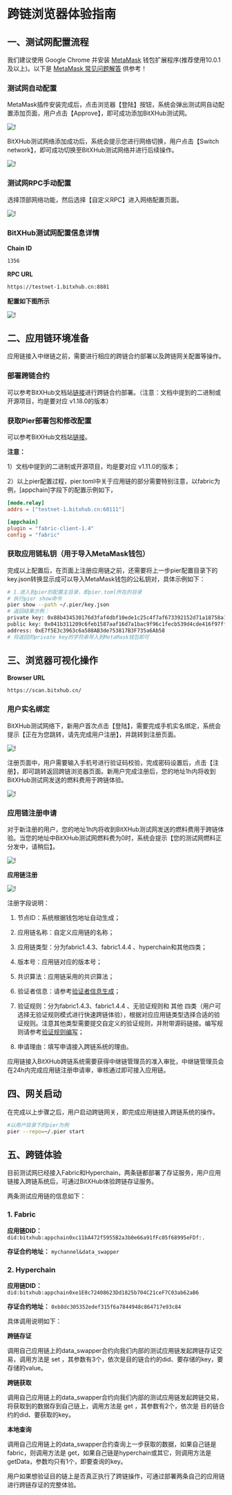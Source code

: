 # 跨链浏览器体验指南

## 一、测试网配置流程

我们建议使用 Google Chrome 并安装 [MetaMask](https://github.com/MetaMask/metamask-extension/releases/download/v10.0.1/metamask-chrome-10.0.1.zip) 钱包扩展程序(推荐使用10.0.1及以上)。以下是 [MetaMask 常见问题解答](https://metamask.io/faqs.html) 供参考！

### 测试网自动配置

MetaMask插件安装完成后，点击浏览器【登陆】按钮，系统会弹出测试网自动配置添加页面，用户点击【Approve】，即可成功添加BitXHub测试网。

![!](../assets/add-network.png)

BitXHub测试网络添加成功后，系统会提示您进行网络切换，用户点击【Switch network】，即可成功切换至BitXHub测试网络并进行后续操作。

![!](../assets/switch-network.png)

### 测试网RPC手动配置
选择顶部网络功能，然后选择【自定义RPC】进入网络配置页面。

![!](../assets/metamask-network.png)


### BitXHub测试网配置信息详情

**Chain ID**

```html
1356
```

**RPC URL**

```html
https://testnet-1.bitxhub.cn:8881
```

**配置如下图所示**

![!](../assets/metamask-add-network.png)

## 二、应用链环境准备

应用链接入中继链之前，需要进行相应的跨链合约部署以及跨链网关配置等操作。

### 部署跨链合约

可以参考BitXHub文档站[链接](../bitxhub/usage/single_bitxhub/deploy_pier/#_2)进行跨链合约部署。（注意：文档中提到的二进制或开源项目，均是要对应 v1.18.0的版本）

### 获取Pier部署包和修改配置

可以参考BitXHub文档站[链接](../bitxhub/usage/single_bitxhub/deploy_pier/#pier)。

**注意：**

1）文档中提到的二进制或开源项目，均是要对应 v1.11.0的版本；

2）以上pier配置过程，pier.toml中关于应用链的部分需要特别注意，以fabric为例，[appchain]字段下的配置示例如下，

```toml
[mode.relay]
addrs = ["testnet-1.bitxhub.cn:60111"]

[appchain]
plugin = "fabric-client-1.4"
config = "fabric"
```

### 获取应用链私钥（用于导入MetaMask钱包）

完成以上配置后，在页面上注册应用链之前，还需要将上一步pier配置目录下的key.json转换显示成可以导入MetaMask钱包的公私钥对，具体示例如下：

```bash
# 1.进入到pier的配置主目录，即pier.toml所在的目录
# 执行pier show命令
pier show --path ~/.pier/key.json
# 返回结果示例：
private key: 0x88b434530176d3faf4dbf10ede1c25c4f7af673392152d71a18758a1ba677ddc
public key: 0x041b311209c6feb1587aaf16d7a1bac9f96c1fecb539d4cde416f97ff5048139beeac307d14d0e7196c7e15ad657530dedcc33bbe821276dadf3989bfff470747a
address: 0xE7f5E3c3963c6a588AB3de753817B3F735a6Ab58
# 将返回的private key的字符串导入到MetaMask钱包即可
```

## 三、浏览器可视化操作

**Browser URL**

```html
https://scan.bitxhub.cn/
```

### 用户实名绑定

BitXHub测试网络下，新用户首次点击【登陆】，需要完成手机实名绑定，系统会提示【正在为您跳转，请先完成用户注册】，并跳转到注册页面。

![!](../assets/redirect.png)

注册页面中，用户需要输入手机号进行验证码校验，完成密码设置后，点击【注册】，即可跳转返回跨链浏览器页面。新用户完成注册后，您的地址1h内将收到BitXHub测试网发送的燃料费用于跨链体验。

![!](../assets/register.png)

### 应用链注册申请

对于新注册的用户，您的地址1h内将收到BitXHub测试网发送的燃料费用于跨链体验。当您的地址中BitXHub测试网燃料费为0时，系统会提示【您的测试网燃料正分发中，请稍后】。

![!](../assets/notice.png)

**应用链注册**

![!](../assets/appchain-register.png)

注册字段说明：

1. 节点ID：系统根据钱包地址自动生成；

2. 应用链名称：自定义应用链的名称；
   
3. 应用链类型：分为fabric1.4.3、fabric1.4.4 、hyperchain和其他四类；
   
4. 版本号：应用链对应的版本号；
   
5. 共识算法：应用链采用的共识算法；
   
6. 验证者信息：请参考[验证者信息生成](../bitxhub/dev/validator)；

7. 验证规则：分为fabric1.4.3、fabric1.4.4 、无验证规则和 其他 四类（用户可选择无验证规则模式进行快速跨链体验），根据对应应用链类型选择合适的验证规则。注意其他类型需要提交自定义的验证规则，并附带源码链接。编写规则请参考[验证规则编写](../bitxhub/dev/rule)；
   
7. 申请理由：填写申请接入跨链系统的理由。

应用链接入BitXHub跨链系统需要获得中继链管理员的准入审批，中继链管理员会在24h内完成应用链注册申请审，审核通过即可接入应用链。

## 四、网关启动

在完成以上步骤之后，用户启动跨链网关，即完成应用链接入跨链系统的操作。

```bash
#以用户目录下的pier为例
pier --repo=~/.pier start
```

## 五、跨链体验
目前测试网已经接入Fabric和Hyperchain，两条链都部署了存证服务，用户应用链接入跨链系统后，可通过BitXHub体验跨链存证服务。

两条测试应用链的信息如下：

### 1. Fabric

**应用链DID：** `did:bitxhub:appchain0xc11bA472f5955B2a3b0e66a91fFc05f68995eFDf:.`

**存证合约地址：** `mychannel&data_swapper`

### 2. Hyperchain

**应用链DID：** `did:bitxhub:appchain0xe1E8c72408623Dd1825b704C21ceF7C03ab62aB6`

**存证合约地址：** `0xb8dc305352edef315f6a7844948c864717e93c84`

具体调用说明如下：

**跨链存证** 

调用自己应用链上的data_swapper合约向我们内部的测试应用链发起跨链存证交易，调用方法是 set ，其参数有3个，依次是目的链合约的did、要存储的key，要存储的value。

**跨链获取**

调用自己应用链上的data_swapper合约向我们内部的测试应用链发起跨链交易，将获取到的数据存到自己链上，调用方法是 get ，其参数有2个，依次是 目的链合约的did、要获取的key。

**本地查询**

调用自己应用链上的data_swapper合约查询上一步获取的数据，如果自己链是fabric，则调用方法是 get，如果自己链是hyperchain或其它，则调用方法是 getData，参数均只有1个，即要查询的key。

用户如果想验证目的链上是否真正执行了跨链操作，可通过部署两条自己的应用链进行跨链存证的完整体验。